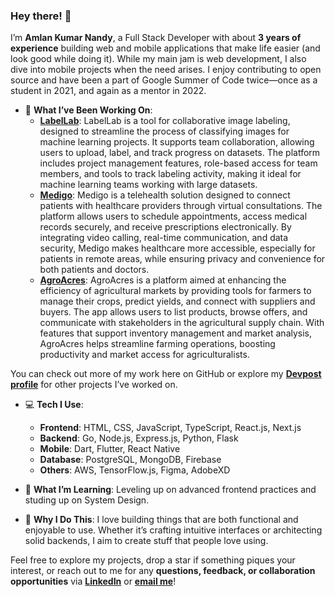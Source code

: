 ### Hey there! 👋

I’m **Amlan Kumar Nandy**, a Full Stack Developer with about **3 years of experience** building web and mobile applications that make life easier (and look good while doing it). While my main jam is web development, I also dive into mobile projects when the need arises. I enjoy contributing to open source and have been a part of Google Summer of Code twice—once as a student in 2021, and again as a mentor in 2022.

- 🚀 **What I’ve Been Working On**:
  - **[LabelLab](https://github.com/amlannandy/LabelLab)**: LabelLab is a tool for collaborative image labeling, designed to streamline the process of classifying images for machine learning projects. It supports team collaboration, allowing users to upload, label, and track progress on datasets. The platform includes project management features, role-based access for team members, and tools to track labeling activity, making it ideal for machine learning teams working with large datasets.
  - **[Medigo](https://github.com/amlannandy/Medigo)**: Medigo is a telehealth solution designed to connect patients with healthcare providers through virtual consultations. The platform allows users to schedule appointments, access medical records securely, and receive prescriptions electronically. By integrating video calling, real-time communication, and data security, Medigo makes healthcare more accessible, especially for patients in remote areas, while ensuring privacy and convenience for both patients and doctors.
  - **[AgroAcres](https://github.com/amlannandy/AgroAcres)**: AgroAcres is a platform aimed at enhancing the efficiency of agricultural markets by providing tools for farmers to manage their crops, predict yields, and connect with suppliers and buyers. The app allows users to list products, browse offers, and communicate with stakeholders in the agricultural supply chain. With features that support inventory management and market analysis, AgroAcres helps streamline farming operations, boosting productivity and market access for agriculturalists.

You can check out more of my work here on GitHub or explore my **[Devpost profile](https://devpost.com/amlannandy5)** for other projects I’ve worked on.

- 💻 **Tech I Use**:
  - **Frontend**: HTML, CSS, JavaScript, TypeScript, React.js, Next.js
  - **Backend**: Go, Node.js, Express.js, Python, Flask
  - **Mobile**: Dart, Flutter, React Native
  - **Database**: PostgreSQL, MongoDB, Firebase
  - **Others**: AWS, TensorFlow.js, Figma, AdobeXD

- 🌱 **What I’m Learning**: Leveling up on advanced frontend practices and studing up on System Design.

- 🎯 **Why I Do This**: I love building things that are both functional and enjoyable to use. Whether it’s crafting intuitive interfaces or architecting solid backends, I aim to create stuff that people love using.

Feel free to explore my projects, drop a star if something piques your interest, or reach out to me for any **questions, feedback, or collaboration opportunities** via **[LinkedIn](https://www.linkedin.com/in/amlan-nandy/)** or **[email me](mailto:amlannandy5@gmail.com)**!
